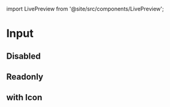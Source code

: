 import LivePreview from '@site/src/components/LivePreview';

# Input

<LivePreview name="input" framework="angular"></LivePreview>

## Disabled

<LivePreview name="input-disabled" framework="angular"></LivePreview>

## Readonly

<LivePreview name="input-readonly" framework="angular"></LivePreview>

## with Icon

<LivePreview name="input-with-icon" framework="angular"></LivePreview>
